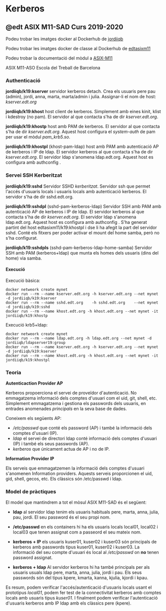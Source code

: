# Kerberos
## @edt ASIX M11-SAD Curs 2019-2020

Podeu trobar les imatges docker al Dockerhub de [jordiiqb](https://hub.docker.com/u/jordiiqb/)

Podeu trobar les imatges docker de classe al Dockerhub de [edtasixm11](https://hub.docker.com/u/edtasixm11/)

Podeu trobar la documentació del mòdul a [ASIX-M11](https://sites.google.com/site/asixm11edt/)

ASIX M11-ASO Escola del Treball de Barcelona


### Authenticació

**jordiiqb/k19:kserver** servidor kerberos detach. Crea els usuaris pere
  pau (admin), jordi, anna, marta, marta/admin i julia.
  Assignar-li el nom de host: *kserver.edt.org*

**jordiiqb/k19:khost** host client de kerberos. Simplement amb eines 
  kinit, klist i kdestroy (no pam). El servidor al que contacta s'ha 
  de dir *kserver.edt.org*.

**jordiiqb/k19:khostp** host amb PAM de  kerberos. El servidor al que contacta s'ha
  de dir *kserver.edt.org*. Aquest host configura el *system-auth* de pam per usar el
  mòdul *pam_krb5.so*.

**jordiiqb/k19:khostpl** (khost-pam-ldap) host amb PAM amb autenticació AP de  kerberos i IP de ldap.
  El servidor kerberos al que contacta s'ha de dir *kserver.edt.org*. El servidor ldap
  s'anomena ldap.edt.org. Aquest host es configura amb authconfig .

### Servei SSH Kerberitzat

**jordiiqb/k19:sshd** Servidor SSHD *kerberitzat*. Servidor ssh que permet
  l'accés d'usuaris locals i usuaris locals amb autenticació kerberos. El
  servidor s'ha de dir sshd.edt.org.

**jordiiqb/k19:sshdpl** (sshd-pam-kerberos-ldap) Servidor SSH  amb PAM amb autenticació AP de  kerberos i IP de ldap.
  El servidor kerberos al que contacta s'ha de dir *kserver.edt.org*. El servidor ldap
  s'anomena ldap.edt.org. Aquest host es configura amb authconfig . 
  S'ha generat partint del host edtasixm11/k19:khostpl i dse li ha afegit la part del servidor sshd.
  Conté els fitxers per poder activar el mount del home samba, però no s'ha configurat.

**jordiiqb/k19:sshdpls** (sshd-pam-kerberos-ldap-home-samba) Servidor SSH  amb PAM (kerberos+ldap)
  que munta els homes dels usuaris (dins del home) via samba.


#### Execució

Execució bàsica:
```
docker netweork create mynet
docker run --rm --name kserver.edt.org -h kserver.edt.org --net mynet -d jordiiqb/k19:kserver
docker run --rm --name sshd.edt.org    -h sshd.edt.org    --net mynet -d jordiiqb/k19:sshd
docker run --rm --name khost.edt.org -h khost.edt.org --net mynet -it jordiiqb/k19:khostp
```

Execució krb5+ldap:
```
docker netweork create mynet
docker run --rm --name ldap.edt.org -h ldap.edt.org --net mynet -d jordiiqb/ldapserver19:group
docker run --rm --name kserver.edt.org -h kserver.edt.org --net mynet -d jordiiqb/k19:kserver
docker run --rm --name khost.edt.org -h khost.edt.org --net mynet -it jordiiqb/k19:khostpl
```


### Teoria

**Autenticaction Provider AP**

Kerberos propoerciona el servei de proveïdor d'autenticació. No emmagatzema informació dels comptes d'usuari com
el uid, git, shell, etc. Simplement emmagatzema i gestiona els passwords dels usuaris, en entrades anomenades 
*principals* en la seva base de dades.

Coneixem els següents AP:

 * */etc/passwd* que conté els password (AP) i també la informació dels comptes d'usuari (IP).
 * *ldap* el servei de directori ldap conté informació dels comptes d'usuari (IP) i també els seus passwords (AP).
 * *kerberos* que únicament actua de AP i no de IP.

**Information Provider IP**

Els serveis que emmagatzemen la informació dels comptes d'usuari s'anomenen Information providers. Aquests
serveis proporcionen el uid, gid, shell, gecos, etc. Els clàssics són /etc/passwd i ldap.


### Model de pràctiques

El model que mantindrem a tot el mòsul ASIX M11-SAD és el següent:

 * **ldap** al servidor ldap tenim els usuaris habituals pere, marta, anna, julia, pau, jordi. El seu
  password és el seu propi nom.

 * **/etc/passwd** en els containers hi ha els usuaris locals local01, local02 i local03 que tenen assignat 
  com a passeord el seu mateix nom.

 * **kerberos + IP** els usuaris kuser01, kuser02 i kuser03 són principals de kerberos amb passwords tipus kuser01,
  kuser02 i kuser03. La informació del seu compte d'usuari és local al */etc/passwd* on **no** tenen password
  assignat.

 * **kerberos + ldap** Al servidor kerberos hi ha també principals per als usuaris usuals ldap pere, marta, anna, julia,
  jordi i pau. Els seus passwords són del tipus kpere, kmarta, kanna, kjulia, kjordi i kpau.

Es resum, podem verificar l'accés/autenticació d'usuaris locals usant el prototipus *local01*, podem fer test de la
connectivitat kerberos amb comptes locals amb usuaris tipus *kuser01*.  I finalment podem verificar l'autenticació
d'usuaris kerberos amb IP ldap amb els clàssics pere (kpere).



